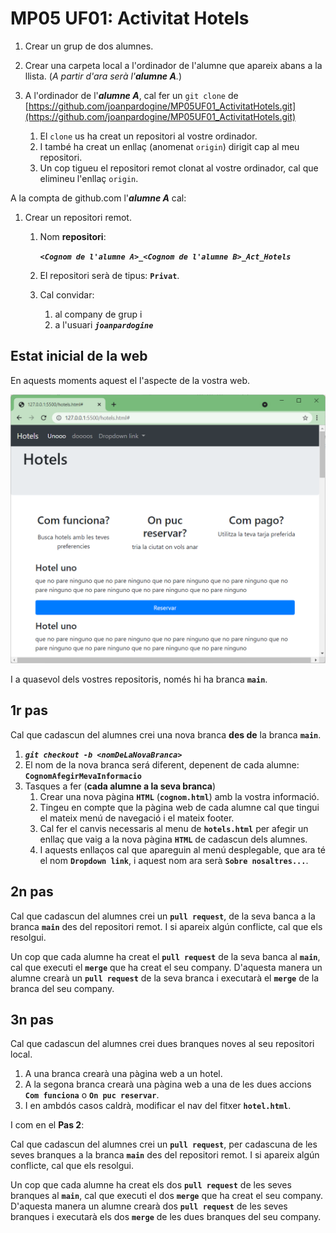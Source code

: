 # MP05 UF01: Activitat Hotels

1. Crear un grup de dos alumnes.
1. Crear una carpeta local a l'ordinador de l'alumne que apareix abans a la llista. (*A partir d'ara serà l'***alumne A***.*)
1. A l'ordinador de l'***alumne A***, cal fer un ```git clone``` de [https://github.com/joanpardogine/MP05UF01_ActivitatHotels.git](https://github.com/joanpardogine/MP05UF01_ActivitatHotels.git)

   1. El ```clone``` us ha creat un repositori al vostre ordinador.
   1. I també ha creat un enllaç (anomenat ```origin```) dirigit cap al meu repositori.
   1. Un cop tigueu el repositori remot clonat al vostre ordinador, cal que elimineu l'enllaç ```origin```.

A la compta de github.com l'***alumne A*** cal:
1. Crear un repositori remot.
    1. Nom **repositori**:

       ***```<Cognom de l'alumne A>_<Cognom de l'alumne B>_Act_Hotels```*** 
    1. El repositori serà de tipus: **```Privat```**.
    1. Cal convidar:
        1. al company de grup i
        1. a l'usuari ***```joanpardogine```***


## **Estat inicial de la web**

En aquests moments aquest el l'aspecte de la vostra web.

![Imatge](./images/actHotels_0001.png)

I a quasevol dels vostres repositoris, només hi ha branca **```main```**.


## **1r pas**

Cal que cadascun del alumnes crei una nova branca **des de** la branca **```main```**.

1. ***```git checkout -b <nomDeLaNovaBranca>```***
1. El nom de la nova branca será diferent, depenent de cada alumne: **```CognomAfegirMevaInformacio```**
1. Tasques a fer (**cada alumne a la seva branca**)
    1. Crear una nova pàgina **```HTML```** (**```cognom.html```**) amb la vostra informació.
    1. Tingeu en compte que la pàgina web de cada alumne cal que tingui el mateix menú de navegació i el mateix footer.
    1. Cal fer el canvis necessaris al menu de **```hotels.html```** per afegir un enllaç que vaig a la nova pàgina **```HTML```** de cadascun dels alumnes.
    1. I aquests enllaços cal que apareguin al menú desplegable, que ara té el nom **```Dropdown link```**, i aquest nom ara serà  **```Sobre nosaltres...```**.



## **2n pas**

Cal que cadascun del alumnes crei un **```pull request```**, de la seva banca a la branca **```main```** des del repositori remot. I si apareix algún conflicte, cal que els resolgui.

Un cop que cada alumne ha creat el **```pull request```** de la seva banca al **```main```**, cal que executi el **```merge```** que ha creat el seu company.
D'aquesta manera un alumne crearà un **```pull request```** de la seva branca i executarà el **```merge```** de la branca del seu company.


## **3n pas**

Cal que cadascun del alumnes crei dues branques noves al seu repositori local.
1. A una branca crearà una pàgina web a un hotel.
1. A la segona branca crearà una pàgina web a una de les dues accions **```Com funciona```** o **```On puc reservar```**.
1. I en ambdós casos caldrà, modificar el nav del fitxer **```hotel.html```**.

I com en el **Pas 2**:

Cal que cadascun del alumnes crei un **```pull request```**, per cadascuna de les seves branques a la branca **```main```** des del repositori remot. I si apareix algún conflicte, cal que els resolgui.

Un cop que cada alumne ha creat els dos **```pull request```** de les seves branques al **```main```**, cal que executi el dos **```merge```** que ha creat el seu company.
D'aquesta manera un alumne crearà dos **```pull request```** de les seves branques i executarà els dos **```merge```** de les dues branques del seu company.